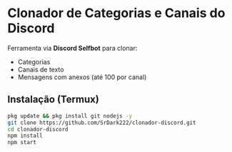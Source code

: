 # Clonador de Categorias e Canais do Discord

Ferramenta via **Discord Selfbot** para clonar:
- Categorias
- Canais de texto
- Mensagens com anexos (até 100 por canal)

## Instalação (Termux)
```bash
pkg update && pkg install git nodejs -y
git clone https://github.com/SrDark222/clonador-discord.git
cd clonador-discord
npm install
npm start
```
